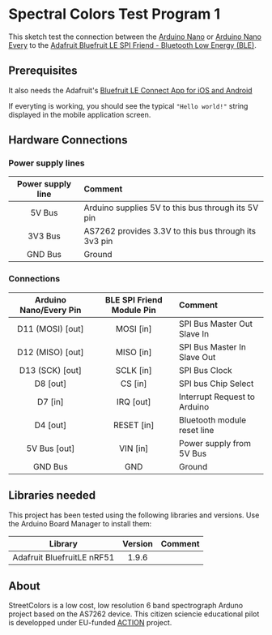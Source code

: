# Spectral Colors Test Program 1

This sketch test the connection between the [Arduino Nano](https://store.arduino.cc/arduino-nano) or [Arduino Nano Every](https://store.arduino.cc/nano-every) to the [Adafruit Bluefruit LE SPI Friend - Bluetooth Low Energy (BLE)](https://www.adafruit.com/product/2633).

## Prerequisites

It also needs the Adafruit's [Bluefruit LE Connect App for iOS and Android](https://learn.adafruit.com/bluefruit-le-connect)

If everyting is working, you should see the typical `"Hello world!"` string displayed in the mobile application screen.

## Hardware Connections

### Power supply lines

| Power supply line       | Comment                                              |
|:-----------------------:|:-----------------------------------------------------|
| 5V Bus                  | Arduino supplies 5V to this bus through its 5V pin   |
| 3V3 Bus                 | AS7262 provides 3.3V to this bus through its 3v3 pin |                             
| GND Bus                 | Ground                                               |


### Connections

| Arduino Nano/Every Pin |  BLE SPI Friend Module Pin | Comment                      |
|:----------------------:|:--------------------------:|:-----------------------------|
| D11 (MOSI) [out]       | MOSI [in]                  | SPI Bus Master Out Slave In  |
| D12 (MISO) [out]       | MISO [in]                  | SPI Bus Master In Slave Out  |
| D13 (SCK)  [out]       | SCLK [in]                  | SPI Bus Clock                |
| D8         [out]       | CS   [in]                  | SPI bus Chip Select          |
| D7         [in]        | IRQ  [out]                 | Interrupt Request to Arduino |
| D4         [out]       | RESET [in]                 | Bluetooth module reset line  |
| 5V Bus     [out]       | VIN   [in]                 | Power supply from 5V Bus     |
| GND Bus                | GND                        | Ground                       |

## Libraries needed

This project has been tested using the following libraries and versions. 
Use the Arduino Board Manager to install them:

| Library                            | Version | Comment                   |
|:----------------------------------:|:-------:|:--------------------------|
| Adafruit BluefruitLE nRF51         |  1.9.6  |                           |

## About

StreetColors is a low cost, low resolution 6 band spectrograph Arduno project based on the AS7262 device.
This citizen sciencie educational pilot is developped under EU-funded [ACTION](https://actionproject.eu/) project.

